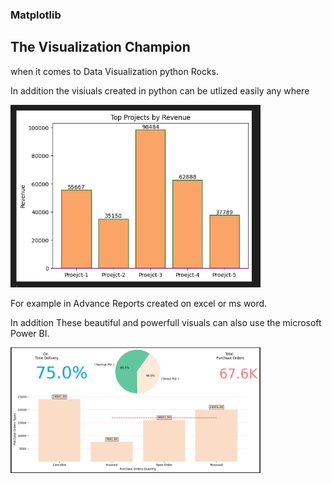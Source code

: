 ### Matplotlib 

## The Visualization Champion

when it comes to Data Visualization python Rocks.

In addition the visiuals created in python can be utlized easily any where

<img src="Images/pmo.PNG" alt="Business Prcess" width="400" /> 

For example in Advance Reports created on excel or ms word.

In addition These beautiful and powerfull visuals can also use the microsoft Power BI.

<img src="Images/Dashbaord.PNG" alt="Business Prcess" width="400" />


